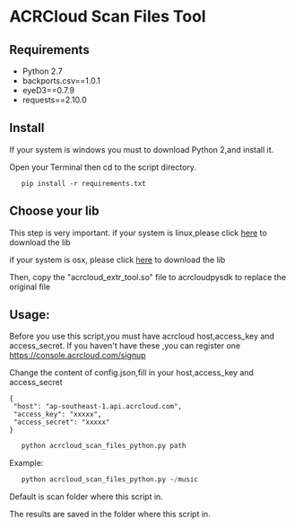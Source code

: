 # ACRCloud Scan Files Tool

## Requirements

- Python 2.7
- backports.csv==1.0.1
- eyeD3==0.7.9
- requests==2.10.0

## Install
 
 If your system is windows you must to download Python 2,and install it.
 
 Open your Terminal then cd to the script directory.
 
 ```
    pip install -r requirements.txt
 ```
## Choose your lib
 This step is very important.
 if your system is linux,please click [here](https://github.com/acrcloud/acrcloud_sdk_python/blob/master/linux/x86-64/acrcloud/acrcloud_extr_tool.so?raw=true) to download the lib
 
 
 if your system is osx, please click [here](https://github.com/acrcloud/acrcloud_sdk_python/blob/master/mac/x86-64/acrcloud/acrcloud_extr_tool.so?raw=true) to download the  lib
 
 Then, copy the "acrcloud_extr_tool.so" file to acrcloudpysdk to replace the original file 
 
 

## Usage: 
 
 Before you use this script,you must have acrcloud host,access_key and access_secret.
 If you haven't have these ,you can register one https://console.acrcloud.com/signup
 
 Change the content of config.json,fill in your host,access_key and access_secret
 ```
{
  "host": "ap-southeast-1.api.acrcloud.com",
  "access_key": "xxxxx",
  "access_secret": "xxxxx"
}
 ```

 ```python
    python acrcloud_scan_files_python.py path
 ```
  Example:
 ```python
    python acrcloud_scan_files_python.py ~/music
 ```

Default is scan folder where this script in.

The results are saved in the folder where this script in.

